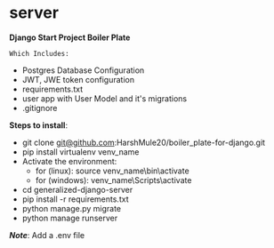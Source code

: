 # server

**Django Start Project Boiler Plate**

`Which Includes:`
* Postgres Database Configuration
* JWT, JWE token configuration
* requirements.txt
* user app with User Model and it's migrations
* .gitignore


**Steps to install**:
*  git clone git@github.com:HarshMule20/boiler_plate-for-django.git
*  pip install virtualenv venv_name
*  Activate the environment:
    *  for (linux): source venv_name\bin\activate
    *  for (windows): venv_name\Scripts\activate
*  cd generalized-django-server
*  pip install -r requirements.txt
*  python manage.py migrate
*  python manage runserver

***Note***: Add a .env file
